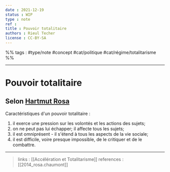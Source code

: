 ```yaml
---
date : 2021-12-19
status : WIP
type : note
ref : 
title : Pouvoir totalitaire
authors : Rieul Techer
license : CC-BY-SA
---
```


%% tags : #type/note #concept #cat/politique #cat/régime/totalitarisme %% 

---

Pouvoir totalitaire
===
 
 ## Selon [Hartmut Rosa](https://fr.wikipedia.org/wiki/Hartmut_Rosa)
 Caractéristiques d'un pouvoir totalitaire : 
1. il exerce une pression sur les volontés et les actions des sujets;
2. on ne peut pas lui échapper; il affecte tous les sujets;
3. il est omniprésent - il s'étend à tous les aspects de la vie sociale;
4. il est difficile, voire presque impossible, de le critiquer et de le combattre.

---
> links : [[Accélération et Totalitarisme]]
> references : [[2014_rosa.chaumont]]